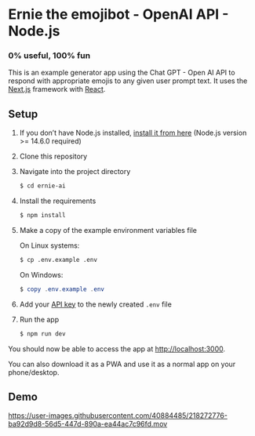 # Ernie the emojibot - OpenAI API - Node.js 
### 0% useful, 100% fun

This is an example generator app using the Chat GPT - Open AI API to respond with appropriate emojis to any given user prompt text. It uses the [Next.js](https://nextjs.org/) framework with [React](https://reactjs.org/). 

## Setup

1. If you don’t have Node.js installed, [install it from here](https://nodejs.org/en/) (Node.js version >= 14.6.0 required)

2. Clone this repository

3. Navigate into the project directory

   ```bash
   $ cd ernie-ai
   ```

4. Install the requirements

   ```bash
   $ npm install
   ```

5. Make a copy of the example environment variables file

   On Linux systems: 
   ```bash
   $ cp .env.example .env
   ```
   On Windows:
   ```powershell
   $ copy .env.example .env
   ```
6. Add your [API key](https://beta.openai.com/account/api-keys) to the newly created `.env` file

7. Run the app

   ```bash
   $ npm run dev
   ```

You should now be able to access the app at [http://localhost:3000](http://localhost:3000).

You can also download it as a PWA and use it as a normal app on your phone/desktop.

## Demo

https://user-images.githubusercontent.com/40884485/218272776-ba92d9d8-56d5-447d-890a-ea44ac7c96fd.mov



